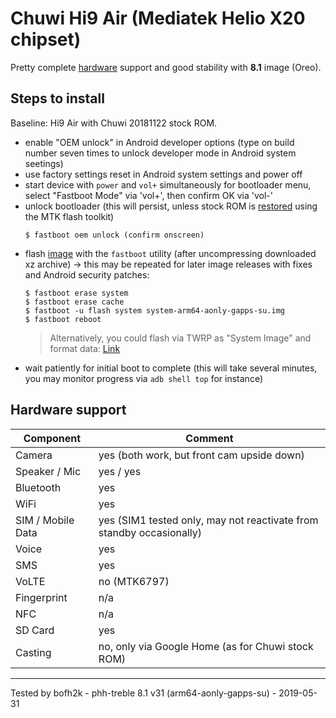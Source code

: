 # Chuwi Hi9 Air (Mediatek Helio X20 chipset)

Pretty complete [hardware](https://forum.xda-developers.com/general/device-reviews-and-information/chuwi-hi9-air-64gb-mt6797-x20-deca-core-t3775682) support and good stability with **8.1** image (Oreo).

## Steps to install

Baseline: Hi9 Air with Chuwi 20181122 stock ROM.
* enable "OEM unlock" in Android developer options (type on build number seven times to unlock developer mode in Android system seetings)
* use factory settings reset in Android system settings and power off
* start device with `power` and `vol+` simultaneously for bootloader menu, select "Fastboot Mode" via 'vol+', then confirm OK via 'vol-'
* unlock bootloader (this will persist, unless stock ROM is [restored](https://forum.xda-developers.com/general/device-reviews-and-information/chuwi-hi9-air-64gb-mt6797-x20-deca-core-t3775682) using the MTK flash toolkit)
    ```
    $ fastboot oem unlock (confirm onscreen)
    ```
* flash [image](https://github.com/phhusson/treble_experimentations/releases) with the `fastboot` utility (after uncompressing downloaded xz archive) -> this may be repeated for later image releases with fixes and Android security patches:
    ```
    $ fastboot erase system
    $ fastboot erase cache
    $ fastboot -u flash system system-arm64-aonly-gapps-su.img
    $ fastboot reboot
    ```
     > Alternatively, you could flash via TWRP as "System Image" and format data: [Link](https://www.xda-developers.com/flash-generic-system-image-project-treble-device/)
* wait patiently for initial boot to complete (this will take several minutes, you may monitor progress via `adb shell top` for instance) 

## Hardware support

| Component                 |      Comment                                              |
|---------------------------|-----------------------------------------------------------|
| Camera                    | yes (both work, but front cam upside down)                |
| Speaker / Mic             | yes / yes                                                 |
| Bluetooth                 | yes                                                       |
| WiFi                      | yes                                                       |
| SIM / Mobile Data         | yes (SIM1 tested only, may not reactivate from standby occasionally)|
| Voice                     | yes                                                       |
| SMS                       | yes                                                       |
| VoLTE                     | no (MTK6797)                                              |
| Fingerprint               | n/a                                                       |
| NFC                       | n/a                                                       |
| SD Card                   | yes                                                       |
| Casting                   | no, only via Google Home (as for Chuwi stock ROM)         |
---

Tested by bofh2k - phh-treble 8.1 v31 (arm64-aonly-gapps-su) - 2019-05-31
